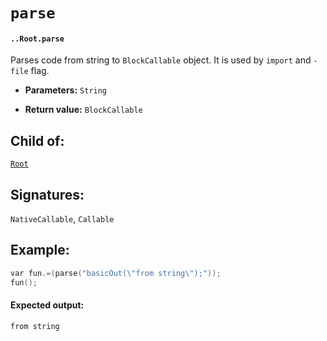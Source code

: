 # `parse`

#### `..Root.parse`

Parses code from string to `BlockCallable` object. It is used by `import` and `-file` flag.

* **Parameters:** `String`

* **Return value:** `BlockCallable`

## Child of:

[`Root`](docs..Root.md)

## Signatures:

`NativeCallable`, `Callable`


## Example:

```c
var fun.=(parse("basicOut(\"from string\");"));
fun();
```

#### Expected output:

```
from string
```